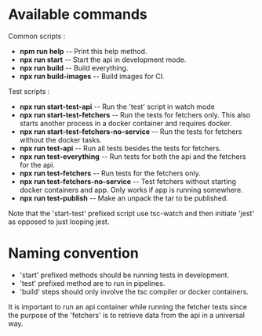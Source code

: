 # Available commands

Common scripts :
- **npm run help** -- Print this help method.
- **npx run start** -- Start the api in development mode.
- **npx run build** -- Build everything.
- **npx run build-images** -- Build images for CI.


Test scripts :
- **npx run start-test-api** -- Run the 'test' script in watch mode
- **npx run start-test-fetchers** -- Run the tests for fetchers only. This also starts another process in a docker container and requires docker.
- **npx run start-test-fetchers-no-service** -- Run the tests for fetchers without the docker tasks.
- **npx run test-api** -- Run all tests besides the tests for fetchers.
- **npx run test-everything** -- Run tests for both the api and the fetchers for the api.
- **npx run test-fetchers** -- Run tests for the fetchers only.
- **npx run test-fetchers-no-service** -- Test fetchers without starting docker containers and app. Only works if app is running somewhere. 
- **npx run test-publish** -- Make an unpack the tar to be published.

Note that the 'start-test' prefixed script use tsc-watch and then initiate 'jest' as opposed to just looping jest.

# Naming convention

- 'start' prefixed methods should be running tests in development.
- 'test' prefixed method are to run in pipelines.
- 'build' steps should only involve the tsc compiler or docker containers.

It is important to run an api container while running the fetcher tests since the purpose of the 'fetchers' is to retrieve data from the api in a universal way.
